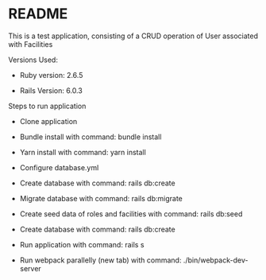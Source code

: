 
# README

This is a test application, consisting of a CRUD operation of User associated with Facilities

Versions Used:

* Ruby version: 2.6.5

* Rails Version: 6.0.3

 Steps to run application

* Clone application

* Bundle install with command: bundle install

* Yarn install with command: yarn install

* Configure database.yml

* Create database with command: rails db:create

* Migrate database with command: rails db:migrate

* Create seed data of roles and facilities with command: rails db:seed

* Create database with command: rails db:create

* Run application with command: rails s

* Run webpack parallelly (new tab) with command: ./bin/webpack-dev-server